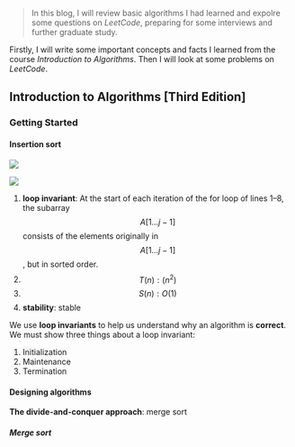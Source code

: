> In this blog, I will review basic algorithms I had learned and expolre some questions on *LeetCode*, preparing for some interviews and further graduate study.

Firstly, I will write some important concepts and facts I learned from the course *Introduction to Algorithms*. Then I will look at some problems on *LeetCode*.

## Introduction to Algorithms [Third Edition]

### Getting Started

#### Insertion sort

![](https://i.stack.imgur.com/HmuHD.png)

![](http://www.java2novice.com/images/insertion-sort.png)

1. **loop invariant**: At the start of each iteration of the for loop of lines 1–8, the subarray $$A[1…j-1]$$ consists of the elements originally in $$A[1…j-1]$$, but in sorted order.
2. $$T(n) : (n^2)$$
3. $$S(n): O(1)$$
4. **stability**: stable

We use **loop invariants** to help us understand why an algorithm is **correct**. We must show three things about a loop invariant:

1. Initialization
2. Maintenance
3. Termination

#### Designing algorithms

**The divide-and-conquer approach**: merge sort

##### Merge sort



